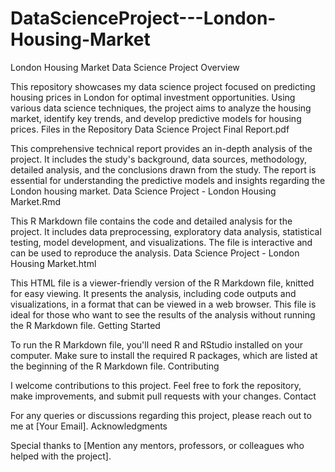 # DataScienceProject---London-Housing-Market

London Housing Market Data Science Project
Overview

This repository showcases my data science project focused on predicting housing prices in London for optimal investment opportunities. Using various data science techniques, the project aims to analyze the housing market, identify key trends, and develop predictive models for housing prices.
Files in the Repository
Data Science Project Final Report.pdf

This comprehensive technical report provides an in-depth analysis of the project. It includes the study's background, data sources, methodology, detailed analysis, and the conclusions drawn from the study. The report is essential for understanding the predictive models and insights regarding the London housing market.
Data Science Project - London Housing Market.Rmd

This R Markdown file contains the code and detailed analysis for the project. It includes data preprocessing, exploratory data analysis, statistical testing, model development, and visualizations. The file is interactive and can be used to reproduce the analysis.
Data Science Project - London Housing Market.html

This HTML file is a viewer-friendly version of the R Markdown file, knitted for easy viewing. It presents the analysis, including code outputs and visualizations, in a format that can be viewed in a web browser. This file is ideal for those who want to see the results of the analysis without running the R Markdown file.
Getting Started

To run the R Markdown file, you'll need R and RStudio installed on your computer. Make sure to install the required R packages, which are listed at the beginning of the R Markdown file.
Contributing

I welcome contributions to this project. Feel free to fork the repository, make improvements, and submit pull requests with your changes.
Contact

For any queries or discussions regarding this project, please reach out to me at [Your Email].
Acknowledgments

Special thanks to [Mention any mentors, professors, or colleagues who helped with the project].
